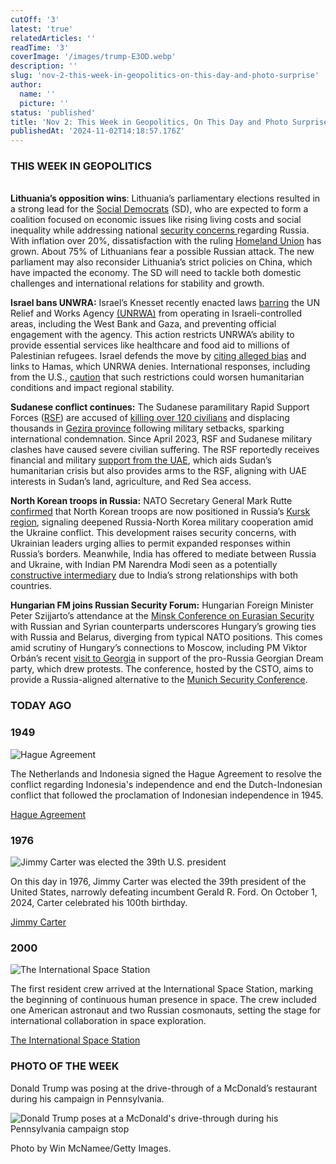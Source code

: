 ```yaml
---
cutOff: '3'
latest: 'true'
relatedArticles: ''
readTime: '3'
coverImage: '/images/trump-E3OD.webp'
description: ''
slug: 'nov-2-this-week-in-geopolitics-on-this-day-and-photo-surprise'
author:
  name: ''
  picture: ''
status: 'published'
title: 'Nov 2: This Week in Geopolitics, On This Day and Photo Surprise'
publishedAt: '2024-11-02T14:18:57.176Z'
---
```


### THIS WEEK IN GEOPOLITICS

\
**Lithuania’s opposition wins**: Lithuania’s parliamentary elections resulted in a strong lead for the [Social Democrats](https://www.dw.com/en/lithuania-opposition-social-democrats-win-election/a-70611400) (SD), who are expected to form a coalition focused on economic issues like rising living costs and social inequality while addressing national [security concerns ](https://www.lrt.lt/en/news-in-english/19/2254924/does-russia-pose-real-threat-to-lithuania-poll-shows-most-lithuanians-think-yes)regarding Russia. With inflation over 20%, dissatisfaction with the ruling [Homeland Union](https://www.delfi.lt/en/politics/homeland-union-leader-resigns-120060494) has grown. About 75% of Lithuanians fear a possible Russian attack. The new parliament may also reconsider Lithuania’s strict policies on China, which have impacted the economy. The SD will need to tackle both domestic challenges and international relations for stability and growth.

**Israel bans UNWRA:** Israel’s Knesset recently enacted laws [barring](https://www.dw.com/en/israeli-knesset-votes-to-cut-off-unrwas-aid-to-palestinians/a-70614570) the UN Relief and Works Agency [(UNRWA)](https://www.unrwa.org/how-you-can-help/how-we-are-funded) from operating in Israeli-controlled areas, including the West Bank and Gaza, and preventing official engagement with the agency. This action restricts UNRWA’s ability to provide essential services like healthcare and food aid to millions of Palestinian refugees. Israel defends the move by [citing alleged bias](https://www.pbs.org/newshour/world/what-to-know-about-2-new-israeli-bills-that-could-halt-unrwas-aid-delivery-to-gaza) and links to Hamas, which UNRWA denies. International responses, including from the U.S., [caution](https://edition.cnn.com/world/live-news/israel-iran-palestine-gaza-war-10-28-24#cm2scymky000n356mn6s1m39u) that such restrictions could worsen humanitarian conditions and impact regional stability.

**Sudanese conflict continues:** The Sudanese paramilitary Rapid Support Forces ([RSF](https://www.aljazeera.com/news/2023/4/16/sudan-unrest-what-is-the-rapid-support-forces)) are accused of [killing over 120 civilians](https://www.bbc.com/news/articles/c8rll0xv8gko) and displacing thousands in [Gezira province](https://www.google.com/maps/place/Al+Jazirah,+Sudan/@14.4857208,32.1732627,8.29z/data=!4m6!3m5!1s0x168b823778d80b5d:0x27aa2237def5491b!8m2!3d14.4275191!4d33.258793!16zL20vMDM5djd6?entry=ttu&g_ep=EgoyMDI0MTAyOS4wIKXMDSoASAFQAw%3D%3D) following military setbacks, sparking international condemnation. Since April 2023, RSF and Sudanese military clashes have caused severe civilian suffering. The RSF reportedly receives financial and military [support from the UAE](https://www.middleeasteye.net/news/sudan-uae-war-arms-trade-rsf), which aids Sudan’s humanitarian crisis but also provides arms to the RSF, aligning with UAE interests in Sudan’s land, agriculture, and Red Sea access.

**North Korean troops in Russia:** NATO Secretary General Mark Rutte [confirmed](https://www.france24.com/en/europe/20241028-nato-chief-rutte-confirms-north-korean-troops-deployed-to-russia) that North Korean troops are now positioned in Russia’s [Kursk region](https://www.google.com/maps/place/Kursk+Oblast,+Russia/@51.6677647,34.9800862,8z/data=!3m1!4b1!4m6!3m5!1s0x412f0579d6594437:0xad02dfc2bf4338a8!8m2!3d51.7634026!4d35.3811812!16zL20vMDJmbmgx?entry=ttu&g_ep=EgoyMDI0MTAyOS4wIKXMDSoASAFQAw%3D%3D), signaling deepened Russia-North Korea military cooperation amid the Ukraine conflict. This development raises security concerns, with Ukrainian leaders urging allies to permit expanded responses within Russia’s borders. Meanwhile, India has offered to mediate between Russia and Ukraine, with Indian PM Narendra Modi seen as a potentially [constructive intermediary](https://www.themoscowtimes.com/2024/10/22/indian-pm-modi-calls-for-quick-end-to-ukraine-war-in-meeting-with-putin-a86774) due to India’s strong relationships with both countries.

**Hungarian FM joins Russian Security Forum:** Hungarian Foreign Minister Peter Szijjarto’s attendance at the [Minsk Conference on Eurasian Security](https://www.politico.eu/article/hungary-peter-szijjarto-join-russia-syria-belarus-security-summit/) with Russian and Syrian counterparts underscores Hungary’s growing ties with Russia and Belarus, diverging from typical NATO positions. This comes amid scrutiny of Hungary’s connections to Moscow, including PM Viktor Orbán’s recent [visit to Georgia](https://www.politico.eu/article/viktor-orban-congratulates-georgia-election-victory-georgian-dream-russia-ukraine-war/) in support of the pro-Russia Georgian Dream party, which drew protests. The conference, hosted by the CSTO, aims to provide a Russia-aligned alternative to the [Munich Security Conference](https://securityconference.org/en/about-us/about-the-msc/).

### TODAY AGO

### 1949

![Hague Agreement](/images/1949-YyMz.webp)

The Netherlands and Indonesia signed the Hague Agreement to resolve the conflict regarding Indonesia's independence and end the Dutch-Indonesian conflict that followed the proclamation of Indonesian independence in 1945.

[Hague Agreement](https://www.britannica.com/event/Hague-Agreement)

### 1976

![Jimmy Carter was elected the 39th U.S. president](/images/1976-k2OT.webp)

On this day in 1976, Jimmy Carter was elected the 39th president of the United States, narrowly defeating incumbent Gerald R. Ford. On October 1, 2024, Carter celebrated his 100th birthday.

[Jimmy Carter](https://www.whitehouse.gov/about-the-white-house/presidents/james-carter/)

### 2000

![The International Space Station](/images/2000-E2MD.webp)

The first resident crew arrived at the International Space Station, marking the beginning of continuous human presence in space. The crew included one American astronaut and two Russian cosmonauts, setting the stage for international collaboration in space exploration.

[The International Space Station](https://www.britannica.com/topic/International-Space-Station)

### PHOTO OF THE WEEK

Donald Trump was posing at the drive-through of a McDonald’s restaurant during his campaign in Pennsylvania.

![Donald Trump poses at a McDonald's drive-through during his Pennsylvania campaign stop](/images/trump-geopolitics-QwND.webp)

Photo by Win McNamee/Getty Images.